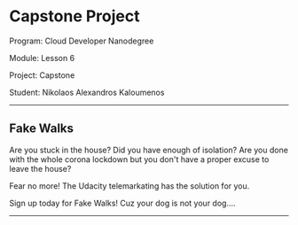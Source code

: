 # Capstone Project

Program: Cloud Developer Nanodegree

Module: Lesson 6

Project: Capstone

Student: Nikolaos Alexandros Kaloumenos

---

## Fake Walks

Are you stuck in the house? Did you have enough of isolation? Are you done with the whole corona lockdown but you don't have a proper excuse to leave the house?

Fear no more! The Udacity telemarkating has the solution for you.

Sign up today for Fake Walks!
Cuz your dog is not your dog....

---

